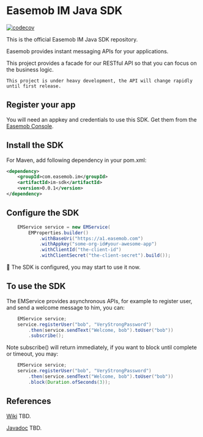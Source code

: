 # Easemob IM Java SDK

[![codecov](https://codecov.io/gh/harry-hao/easemob-im-server-sdk/branch/master/graph/badge.svg?token=DG02Z5O1PZ)](https://codecov.io/gh/harry-hao/easemob-im-server-sdk)

This is the official Easemob IM Java SDK repository.

Easemob provides instant messaging APIs for your applications.

This project provides a facade for our RESTful API so that you can focus on the business logic. 

```
This project is under heavy development, the API will change rapidly until first release. 
```

## Register your app
You will need an appkey and credentials to use this SDK. Get them from  the [Easemob Console](https://console.easemob.com).

## Install the SDK
For Maven, add following dependency in your pom.xml:

```xml
<dependency>
	<groupId>com.easemob.im</groupId>
	<artifactId>im-sdk</artifactId>
	<version>0.0.1</version>
</dependency>
```

## Configure the SDK

``` java
	EMService service = new EMService(
		EMProperties.builder()
			.withBaseUri("https://a1.easemob.com")
			.withAppkey("some-org-id#your-awesome-app")
			.withClientId("the-client-id")
			.withClientSecret("the-client-secret").build());
```

🎉  The SDK is configured, you may start to use it now.

## To use the SDK
The EMService provides asynchronous APIs, for example to register user, and send a welcome message to him, you can:

``` java
	EMService service;
	service.registerUser("bob", "VeryStrongPassword")
		.then(service.sendText("Welcome, bob").toUser("bob"))
		.subscribe();
```

Note subscribe() will return immediately, if you want to block until complete or timeout, you may:

``` java
	EMService service;
	service.registerUser("bob", "VeryStrongPassword")
		.then(service.sendText("Welcome, bob").toUser("bob"))
		.block(Duration.ofSeconds(3));
```


## References

[Wiki]() TBD.

[Javadoc]() TBD.